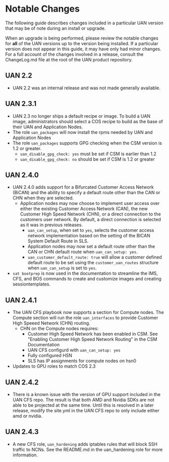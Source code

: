 # Notable Changes

The following guide describes changes included in a particular UAN version that may be of note during an install or upgrade.

When an upgrade is being performed, please review the notable changes for **all** of the UAN versions up to the version being installed. If a particular version does not appear in this guide, it may have only had minor changes. For a full account of the changes involved in a release, consult the ChangeLog.md file at the root of the UAN product repository.

## UAN 2.2

* UAN 2.2 was an internal release and was not made generally available.

## UAN 2.3.1

* UAN 2.3 no longer ships a default recipe or image. To build a UAN image, administrators should select a COS recipe to build as the base of their UAN and Application Nodes.
* The role `uan_packages` will now install the rpms needed by UAN and Application Nodes
* The role `uan_packages` supports GPG checking when the CSM version is 1.2 or greater.
  * `uan_disable_gpg_check: yes` must be set if CSM is earlier than 1.2
  * `uan_disable_gpg_check: no` should be set if CSM is 1.2 or greater

## UAN 2.4.0

* UAN 2.4.0 adds support for a Bifurcated Customer Access Network \(BiCAN\) and the ability to specify a default route other than the CAN or CHN when they are selected.  
  * Application nodes may now choose to implement user access over either the existing Customer Access Network \(CAN\), the new Customer High Speed Network \(CHN\), or a direct connection to the customers user network.  By default, a direct connection is selected as it was in previous releases.  
    * `uan_can_setup`, when set to `yes`, selects the customer access network implementation based on the setting of the BICAN System Default Route in SLS.
    * Application nodes may now set a default route other than the CAN or CHN default route when `uan_can_setup: yes`.
    * `uan_customer_default_route: true` will allow a customer defined default route to be set using the `customer_uan_routes` structure when `uan_can_setup` is set to `yes`.
* `sat bootprep` is now used in the documentation to streamline the IMS, CFS, and BOS commands to create and customize images and creating sessiontemplates.

## UAN 2.4.1

* The UAN CFS playbook now supports a section for Compute nodes. The Compute section will run the role `uan_interfaces` to provide Customer High Speeed Network \(CHN\) routing.
  * CHN on the Compute nodes requires:
    * Customer High Speed Network has been enabled in CSM. See "Enabling Customer High Speed Network Routing" in the CSM Documentation
    * UAN CFS configurd with `uan_can_setup: yes`
    * Fully configured HSN
    * SLS has IP assignments for compute nodes on hsn0
* Updates to GPU roles to match COS 2.3

## UAN 2.4.2

* There is a known issue with the version of GPU support included in the UAN CFS repo. The result is that both AMD and Nvidia SDKs are not able to be projected at the same time. Until this is resolved in a later release, modify the site.yml in the UAN CFS repo to only include either amd or nvidia.

## UAN 2.4.3

* A new CFS role, `uan_hardening` adds iptables rules that will block SSH traffic to NCNs. See the README.md in the uan_hardening role for more information.
